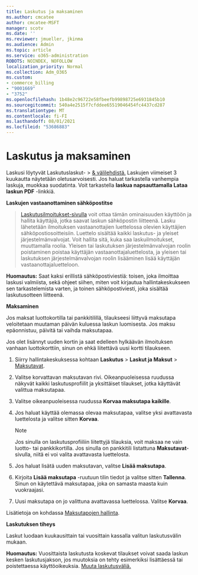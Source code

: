 ```yaml
---
title: Laskutus ja maksaminen
ms.author: cmcatee
author: cmcatee-MSFT
manager: scotv
ms.date: ''
ms.reviewer: jmueller, jkinma
ms.audience: Admin
ms.topic: article
ms.service: o365-administration
ROBOTS: NOINDEX, NOFOLLOW
localization_priority: Normal
ms.collection: Adm_O365
ms.custom:
- commerce_billing
- "9001669"
- "3752"
ms.openlocfilehash: 1b48e2c96722e58fbeefb99898725e6931845b10
ms.sourcegitcommit: 540a4e2515f7cfddee65519046454fc4437cd287
ms.translationtype: MT
ms.contentlocale: fi-FI
ms.lasthandoff: 08/01/2021
ms.locfileid: "53686883"
---
```

# <a name="billing-and-payment"></a>Laskutus ja maksaminen

Laskusi löytyvät Laskutuslaskut-   >  [& välilehdistä.](https://go.microsoft.com/fwlink/p/?linkid=848039)  Laskujen viimeiset 3 kuukautta näytetään oletusarvoisesti.  Jos haluat tarkastella vanhempia laskuja, muokkaa suodatinta.  Voit tarkastella **laskua napsauttamalla Lataa laskun PDF** -linkkiä.

**Laskujen vastaanottaminen sähköpostitse**

  >  [Laskutusilmoitukset-sivulla](https://go.microsoft.com/fwlink/p/?linkid=853212) voit ottaa tämän  ominaisuuden käyttöön ja hallita käyttäjiä, jotka saavat laskun sähköpostin liitteenä. Lasku lähetetään ilmoituksen vastaanottajien luettelossa olevien käyttäjien sähköpostiosoitteisiin. Luettelo sisältää kaikki laskutus- ja yleiset järjestelmänvalvojat.  Voit hallita sitä, kuka saa laskuilmoitukset, muuttamalla roolia.  Yleisen tai laskutuksen järjestelmänvalvojan roolin poistaminen poistaa käyttäjän vastaanottajaluettelosta, ja yleisen tai laskutuksen järjestelmänvalvojan roolin lisääminen lisää käyttäjän vastaanottajaluetteloon.

**Huomautus:** Saat kaksi erillistä sähköpostiviestiä: toisen, joka ilmoittaa laskusi valmiista, sekä ohjeet siihen, miten voit kirjautua hallintakeskukseen sen tarkastelemista varten, ja toinen sähköpostiviesti, joka sisältää laskutusotteen liitteenä.

**Maksaminen**

Jos maksat luottokortilla tai pankkitilillä, tilaukseesi liittyvä maksutapa veloitetaan muutaman päivän kuluessa laskun luomisesta. Jos maksu epäonnistuu, päivitä tai vaihda maksutapaa.

Jos olet lisännyt uuden kortin ja saat edelleen hylkäävän ilmoituksen vanhaan luottokorttiin, sinun on ehkä liitettävä uusi kortti tilaukseen.

1. Siirry hallintakeskuksessa kohtaan **Laskutus** > **Laskut ja Maksut** > [Maksutavat](https://go.microsoft.com/fwlink/p/?linkid=2018806).

2. Valitse korvattavan maksutavan rivi. Oikeanpuoleisessa ruudussa näkyvät kaikki laskutusprofiilit ja yksittäiset tilaukset, jotka käyttävät valittua maksutapaa.

3. Valitse oikeanpuoleisessa ruudussa **Korvaa maksutapa kaikille**.

4. Jos haluat käyttää olemassa olevaa maksutapaa, valitse yksi avattavasta luettelosta ja valitse sitten **Korvaa**.

    > [!NOTE]
    > Jos sinulla on laskutusprofiiliin liitettyjä tilauksia, voit maksaa ne vain luotto- tai pankkikortilla. Jos sinulla on pankkitili listattuna **Maksutavat**-sivulla, niitä ei voi valita avattavasta luettelosta.

5. Jos haluat lisätä uuden maksutavan, valitse **Lisää maksutapa**.

6. Kirjoita **Lisää maksutapa** -ruutuun tilin tiedot ja valitse sitten **Tallenna**. Sinun on käytettävä maksutapaa, joka on samasta maasta kuin vuokraajasi.

7. Uusi maksutapa on jo valittuna avattavassa luettelossa. Valitse **Korvaa**.

Lisätietoja on kohdassa [Maksutapojen hallinta](/microsoft-365/commerce/billing-and-payments/manage-payment-methods).

**Laskutuksen tiheys**

Laskut luodaan kuukausittain tai vuosittain kassalla valitun laskutusvälin mukaan.  

**Huomautus:** Vuosittaista laskutusta koskevat tilaukset voivat saada laskun kesken laskutusjakson, jos muutoksia on tehty esimerkiksi lisättäessä tai poistettaessa käyttöoikeuksia. [Muuta laskutusväliä.](/microsoft-365/commerce/billing-and-payments/change-payment-frequency)
